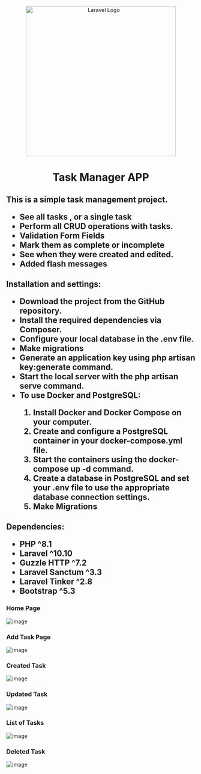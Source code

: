 <p align="center"><a href="https://laravel.com" target="_blank"><img src="https://raw.githubusercontent.com/laravel/art/master/logo-lockup/5%20SVG/2%20CMYK/1%20Full%20Color/laravel-logolockup-cmyk-red.svg" width="400" alt="Laravel Logo"></a></p>

<h1 align="center">Task Manager APP</h1>


<h2>
    <strong>This is a simple task management project.</strong>
    <ul>
        <li>See all tasks , or a single task</li>
        <li>Perform all CRUD operations with tasks.</li>
        <li>Validation Form Fields</li>
        <li>Mark them as complete or incomplete</li>
        <li>See when they were created and edited.</li>
        <li>Added flash messages</li>
    </ul>
</h2>

<h2>Installation and settings:
    <ul>
        <li>Download the project from the GitHub repository.</li>
        <li>Install the required dependencies via Composer.</li>
        <li>Configure your local database in the .env file.</li>
        <li>Make migrations</li>
        <li>Generate an application key using <strong>php artisan key:generate</strong> command.</li>
        <li>Start the local server with the <strong>php artisan serve</strong> command.</li>
        <li>To use Docker and PostgreSQL:</li>
            <ol>
                <li>Install Docker and Docker Compose on your computer.</li>
                <li>Create and configure a PostgreSQL container in your docker-compose.yml file.</li>
                <li>Start the containers using the docker-compose up -d command.</li>
                <li>Create a database in PostgreSQL and set your .env file to use the appropriate database connection settings.
                </li>
                <li>Make Migrations</li>
            </ol>
    </ul>

<h2>Dependencies:
    <ul>
        <li>PHP ^8.1</li>
        <li>Laravel ^10.10</li>
        <li>Guzzle HTTP ^7.2</li>
        <li>Laravel Sanctum ^3.3</li>
        <li>Laravel Tinker ^2.8</li>
        <li>Bootstrap ^5.3</li>
    </ul>
</h2>







<h3>Home Page</h3>

![image](https://github.com/nvmarzakov/task-list/assets/114495254/5f1f7292-8868-4610-a0b6-576a0a203fc8)

<h3>Add Task Page</h3>

![image](https://github.com/nvmarzakov/task-list/assets/114495254/3e66b068-7ebb-4578-857c-3d9b4efc3494)

<h3>Created Task</h3>

![image](https://github.com/nvmarzakov/task-list/assets/114495254/644b268f-e008-49ea-a1fd-508cedb31933)

<h3>Updated Task</h3>

![image](https://github.com/nvmarzakov/task-list/assets/114495254/3f2db776-69ff-4a90-acb5-1fd570cd29da)

<h3>List of Tasks</h3>

![image](https://github.com/nvmarzakov/task-list/assets/114495254/931d7380-fadd-4d4c-a10d-da3c82995147)

<h3>Deleted Task</h3>

![image](https://github.com/nvmarzakov/task-list/assets/114495254/9b8d3b29-4c52-45b0-a966-54c9c4c86901)
